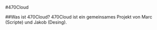 #470Cloud

##Was ist 470Cloud?
470Cloud ist ein gemeinsames Projekt von Marc (Scripte) und Jakob (Desing). 
